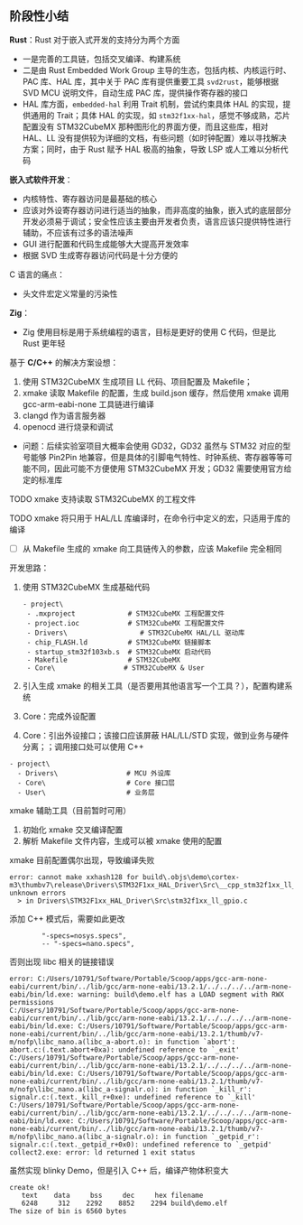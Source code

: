## 阶段性小结

**Rust**：Rust 对于嵌入式开发的支持分为两个方面

+   一是完善的工具链，包括交叉编译、构建系统
+   二是由 Rust Embedded Work Group 主导的生态，包括内核、内核运行时、PAC 库、HAL 库，其中关于 PAC 库有提供重要工具 `svd2rust`，能够根据 SVD MCU 说明文件，自动生成 PAC 库，提供操作寄存器的接口
+   HAL 库方面，`embedded-hal` 利用 Trait 机制，尝试约束具体 HAL 的实现，提供通用的 Trait；具体 HAL 的实现，如 `stm32f1xx-hal`，感觉不够成熟，芯片配置没有 STM32CubeMX 那种图形化的界面方便，而且这些库，相对 HAL、LL 没有提供较为详细的文档，有些问题（如时钟配置）难以寻找解决方案；同时，由于 Rust 赋予 HAL 极高的抽象，导致 LSP 或人工难以分析代码

**嵌入式软件开发**：

+   内核特性、寄存器访问是最基础的核心
+   应该对外设寄存器访问进行适当的抽象，而非高度的抽象，嵌入式的底层部分开发必须易于调试；安全性应该主要由开发者负责，语言应该只提供特性进行辅助，不应该有过多的语法噪声
+   GUI 进行配置和代码生成能够大大提高开发效率
+   根据 SVD 生成寄存器访问代码是十分方便的

C 语言的痛点：

+   头文件宏定义常量的污染性

**Zig**：

+   Zig 使用目标是用于系统编程的语言，目标是更好的使用 C 代码，但是比 Rust 更年轻

基于 **C/C++** 的解决方案设想：

1.   使用 STM32CubeMX 生成项目 LL 代码、项目配置及 Makefile；
2.   xmake 读取 Makefile 的配置，生成 build.json 缓存，然后使用 xmake 调用 gcc-arm-eabi-none 工具链进行编译
3.   clangd 作为语言服务器
4.   openocd 进行烧录和调试

+   问题：后续实验室项目大概率会使用 GD32，GD32 虽然与 STM32 对应的型号能够 Pin2Pin 地兼容，但是具体的引脚电气特性、时钟系统、寄存器等等可能不同，因此可能不方便使用 STM32CubeMX 开发；GD32 需要使用官方给定的标准库

TODO xmake 支持读取 STM32CubeMX 的工程文件

TODO xmake 将只用于 HAL/LL 库编译时，在命令行中定义的宏，只适用于库的编译

-   [ ] 从 Makefile 生成的 xmake 向工具链传入的参数，应该 Makefile 完全相同

开发思路：

1.   使用 STM32CubeMX 生成基础代码

     ```shell
     - project\
      - .mxproject             # STM32CubeMX 工程配置文件
      - project.ioc            # STM32CubeMX 工程配置文件
      - Drivers\			      # STM32CubeMX HAL/LL 驱动库
      - chip_FLASH.ld          # STM32CubeMX 链接脚本
      - startup_stm32f103xb.s  # STM32CubeMX 启动代码
      - Makefile               # STM32CubeMX
      - Core\				  # STM32CubeMX & User
     ```

2.   引入生成 xmake 的相关工具（是否要用其他语言写一个工具？），配置构建系统

3.   Core：完成外设配置

4.   Core：引出外设接口；该接口应该屏蔽 HAL/LL/STD 实现，做到业务与硬件分离；；调用接口处可以使用 C++

```shell
- project\
  - Drivers\                 # MCU 外设库
  - Core\                    # Core 接口层
  - User\                    # 业务层
```

xmake 辅助工具（目前暂时可用）

1.   初始化 xmake 交叉编译配置
2.   解析 Makefile 文件内容，生成可以被 xmake 使用的配置



xmake 目前配置偶尔出现，导致编译失败

```shell
error: cannot make xxhash128 for build\.objs\demo\cortex-m3\thumbv7\release\Drivers\STM32F1xx_HAL_Driver\Src\__cpp_stm32f1xx_ll_gpio.c.c, unknown errors
  > in Drivers\STM32F1xx_HAL_Driver\Src\stm32f1xx_ll_gpio.c
```

添加 C++ 模式后，需要如此更改

```
        "-specs=nosys.specs",
        -- "-specs=nano.specs",
```

否则出现 libc 相关的链接错误

```
error: C:/Users/10791/Software/Portable/Scoop/apps/gcc-arm-none-eabi/current/bin/../lib/gcc/arm-none-eabi/13.2.1/../../../../arm-none-eabi/bin/ld.exe: warning: build\demo.elf has a LOAD segment with RWX permissions
C:/Users/10791/Software/Portable/Scoop/apps/gcc-arm-none-eabi/current/bin/../lib/gcc/arm-none-eabi/13.2.1/../../../../arm-none-eabi/bin/ld.exe: C:/Users/10791/Software/Portable/Scoop/apps/gcc-arm-none-eabi/current/bin/../lib/gcc/arm-none-eabi/13.2.1/thumb/v7-m/nofp\libc_nano.a(libc_a-abort.o): in function `abort':
abort.c:(.text.abort+0xa): undefined reference to `_exit'
C:/Users/10791/Software/Portable/Scoop/apps/gcc-arm-none-eabi/current/bin/../lib/gcc/arm-none-eabi/13.2.1/../../../../arm-none-eabi/bin/ld.exe: C:/Users/10791/Software/Portable/Scoop/apps/gcc-arm-none-eabi/current/bin/../lib/gcc/arm-none-eabi/13.2.1/thumb/v7-m/nofp\libc_nano.a(libc_a-signalr.o): in function `_kill_r':
signalr.c:(.text._kill_r+0xe): undefined reference to `_kill'
C:/Users/10791/Software/Portable/Scoop/apps/gcc-arm-none-eabi/current/bin/../lib/gcc/arm-none-eabi/13.2.1/../../../../arm-none-eabi/bin/ld.exe: C:/Users/10791/Software/Portable/Scoop/apps/gcc-arm-none-eabi/current/bin/../lib/gcc/arm-none-eabi/13.2.1/thumb/v7-m/nofp\libc_nano.a(libc_a-signalr.o): in function `_getpid_r':
signalr.c:(.text._getpid_r+0x0): undefined reference to `_getpid'
collect2.exe: error: ld returned 1 exit status
```

虽然实现 blinky Demo，但是引入 C++ 后，编译产物体积变大

```
create ok!
   text    data     bss     dec     hex filename
   6248     312    2292    8852    2294 build\demo.elf
The size of bin is 6560 bytes
```

